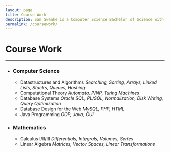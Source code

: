 ```yaml
---
layout: page
title: Course Work
description: Sam Swanke is a Computer Science Bachelor of Science with a Minor in Mathematics at the University of Vermont. He has studied various subjects in Computer Science and Mathematics.
permalink: /coursework/
---
```


<h1>Course Work</h1><hr>
<ul>
	<li><h3>Computer Science</h3>
    	<ul>
    		<li>Datastructures and Algorithms <i>Searching, Sorting, Arrays, Linked Lists, Stacks, 
Queues, Hashing</i></li>
    		<li>Computational Theory <i>Automata, P/NP, Turing Machines</i></li>
	    	<li>Database Systems <i>Oracle SQL, PL/SQL, Normalization, Disk Writing, Query 
Optimization</i></li>
	    	<li>Database Design for the Web <i>MySQL, PHP, HTML</i></li>
	    	<li>Java Programming <i>OOP, Java, GUI</i></li>
    	</ul>
	</li>
	<li><h3>Mathematics</h3>
    	<ul>
    	<li>Calculus I/II/III <i>Differentials, Integrals, Volumes, Series</i></li>
    	<li>Linear Algebra <i>Matrices, Vector Spaces, Linear Transformations</i></li>
    	</ul>
	</li>
</ul>